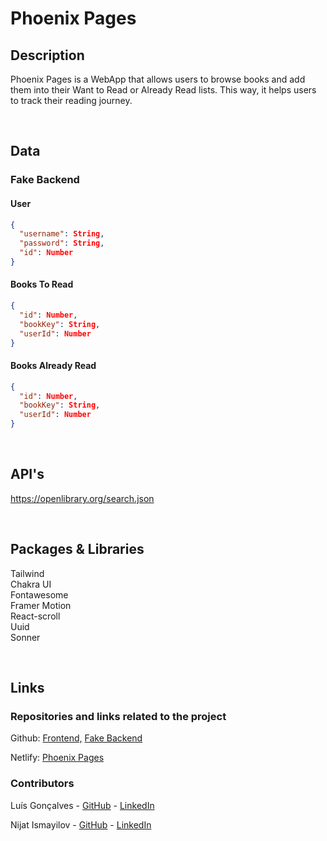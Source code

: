 # Phoenix Pages

## Description

Phoenix Pages is a WebApp that allows users to browse books and add them into their Want to Read or Already Read lists. This way, it helps users to track their reading journey.

<br>

## Data

### Fake Backend

#### User

```json
{
  "username": String,
  "password": String,
  "id": Number
}

```

#### Books To Read

```json
{
  "id": Number,
  "bookKey": String,
  "userId": Number
}

```

#### Books Already Read

```json
{
  "id": Number,
  "bookKey": String,
  "userId": Number
}

```

<br>

## API's

https://openlibrary.org/search.json

<br>

## Packages & Libraries

Tailwind
<br/>
Chakra UI
<br/>
Fontawesome
<br/>
Framer Motion
<br/>
React-scroll
<br/>
Uuid
<br/>
Sonner
<br/>

<br>

## Links

### Repositories and links related to the project

Github: [Frontend,](https://github.com/nijat21/phoenix_pages)
[Fake Backend](https://github.com/luigoncalves/json-server-backend)
<br/>

Netlify: [Phoenix Pages](https://phoenix-pages.netlify.app/)

### Contributors

Luís Gonçalves - [GitHub](https://github.com/luigoncalves) - [LinkedIn](https://www.linkedin.com/in/luis-dearaujo-goncalves/)

Nijat Ismayilov - [GitHub](https://github.com/nijat21) - [LinkedIn](https://www.linkedin.com/in/nijat-ismayilov/)
